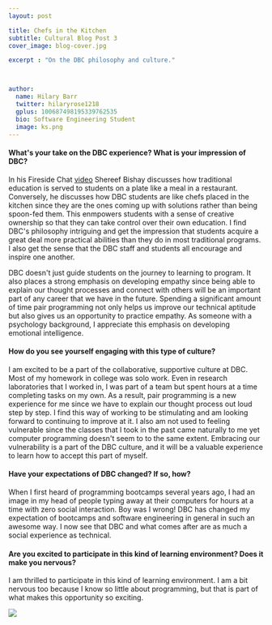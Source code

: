 ```yaml
---
layout: post

title: Chefs in the Kitchen
subtitle: Cultural Blog Post 3
cover_image: blog-cover.jpg

excerpt : "On the DBC philosophy and culture."



author:
  name: Hilary Barr
  twitter: hilaryrose1218
  gplus: 100687498195339762535 
  bio: Software Engineering Student
  image: ks.png
---
```


#### What's your take on the DBC experience? What is your impression of DBC?
In his Fireside Chat [video](http://vimeo.com/85001014/ "video") Shereef Bishay discusses how traditional education is served to students on a plate like a meal in a restaurant. Conversely, he discusses how DBC students are like chefs placed in the kitchen since they are the ones coming up with solutions rather than being spoon-fed them. This enmpowers students with a sense of creative ownership so that they can take control over their own education. I find DBC's philosophy intriguing and get the impression that students acquire a great deal more practical abilities than they do in most traditional programs. I also get the sense that the DBC staff and students all encourage and inspire one another.

DBC doesn't just guide students on the journey to learning to program. It also places a strong emphasis on developing empathy since being able to explain our thought processes and connect with others will be an important part of any career that we have in the future. Spending a significant amount of time pair programming not only helps us improve our technical aptitude but also gives us an opportunity to practice empathy. As someone with a psychology background, I appreciate this emphasis on developing emotional intelligence.

				
	
#### How do you see yourself engaging with this type of culture? 
I am excited to be a part of the collaborative, supportive culture at DBC. Most of my homework in college was solo work. Even in research laboratories that I worked in, I was part of a team but spent hours at a time completing tasks on my own. As a result, pair programming is a new experience for me since we have to explain our thought process out loud step by step. I find this way of working to be stimulating and am looking forward to continuing to improve at it. I also am not used to feeling vulnerable since the classes that I took in the past came naturally to me yet computer programming doesn't seem to to the same extent. Embracing our vulnerability is a part of the DBC culture, and it will be a valuable experience to learn how to accept this part of myself. 


#### Have your expectations of DBC changed? If so, how? 
When I first heard of programming bootcamps several years ago, I had an image in my head of people typing away at their computers for hours at a time with zero social interaction. Boy was I wrong! DBC has changed my expectation of bootcamps and software engineering in general in such an awesome way. I now see that DBC and what comes after are as much a social experience as technical. 


#### Are you excited to participate in this kind of learning environment? Does it make you nervous? 
I am thrilled to participate in this kind of learning environment. I am a bit nervous too because I know so little about programming, but that is part of what makes this opportunity so exciting. 


<img src= "http://www.hallerandhug.com/wp-content/uploads/2013/11/line-divider.png"/>